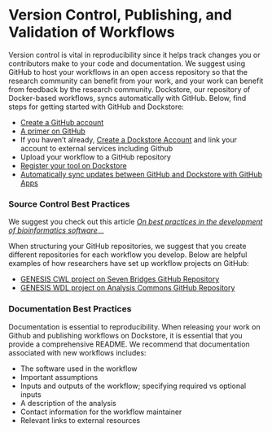 # Version Control, Publishing, and Validation of Workflows

Version control is vital in reproducibility since it helps track changes you or contributors make to your code and documentation. We suggest using GitHub to host your workflows in an open access repository so that the research community can benefit from your work, and your work can benefit from feedback by the research community. Dockstore, our repository of Docker-based workflows, syncs automatically with GitHub. Below, find steps for getting started with GitHub and Dockstore: 

* [Create a GitHub account](http://www.github.com/join)
* [A primer on GitHub](https://lab.github.com/githubtraining/introduction-to-github)
* If you haven’t already, [Create a Dockstore Account](https://docs.dockstore.org/en/develop/getting-started/register-on-dockstore.html?highlight=register) and link your account to external services including Github
* Upload your workflow to a GitHub repository
* [Register your tool on Dockstore](https://docs.dockstore.org/en/develop/getting-started/dockstore-tools.html)
* [Automatically sync updates between GitHub and Dockstore with GitHub Apps](https://docs.dockstore.org/en/develop/getting-started/github-apps/github-apps-landing-page.html)

### Source Control Best Practices

We suggest you check out this article [_On best practices in the development of bioinformatics software_](https://www.frontiersin.org/articles/10.3389/fgene.2014.00199/full)\_\_

When structuring your GitHub repositories, we suggest that you create different repositories for each workflow you develop. Below are helpful examples of how researchers have set up workflow projects on GitHub:

* [GENESIS CWL project on Seven Bridges GitHub Repository](https://github.com/sevenbridges-openworkflows/uw-genesis-topmed-cwl)
* [GENESIS WDL project on Analysis Commons GitHub Repository](https://github.com/AnalysisCommons/genesis_wdl/)

### Documentation Best Practices

Documentation is essential to reproducibility. When releasing your work on Github and publishing workflows on Dockstore, it is essential that you provide a comprehensive README. We recommend that documentation associated with new workflows includes:

* The software used in the workflow
* Important assumptions 
* Inputs and outputs of the workflow; specifying required vs optional inputs
* A description of the analysis
* Contact information for the workflow maintainer
* Relevant links to external resources 

